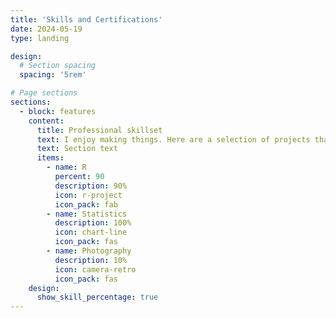 ```yaml
---
title: 'Skills and Certifications'
date: 2024-05-19
type: landing

design:
  # Section spacing
  spacing: '5rem'

# Page sections
sections:
  - block: features
    content:
      title: Professional skillset
      text: I enjoy making things. Here are a selection of projects that I have worked on over the years.
      text: Section text
      items:
        - name: R
          percent: 90
          description: 90%
          icon: r-project
          icon_pack: fab
        - name: Statistics
          description: 100%
          icon: chart-line
          icon_pack: fas
        - name: Photography
          description: 10%
          icon: camera-retro
          icon_pack: fas
    design:
      show_skill_percentage: true
---
```

